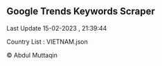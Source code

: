 

## Google Trends Keywords Scraper 
 
Last Update 15-02-2023 , 21:39:44

Country List :
VIETNAM.json



© Abdul Muttaqin 
